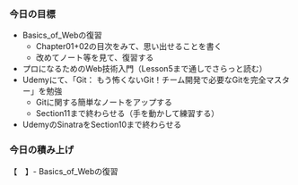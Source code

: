 ### 今日の目標
- Basics_of_Webの復習
    - Chapter01+02の目次をみて、思い出せることを書く
    - 改めてノート等を見て、復習する
- プロになるためのWeb技術入門（Lesson5まで通しでさらっと読む）
- Udemyにて、「Git： もう怖くないGit！チーム開発で必要なGitを完全マスター」を勉強
  - Gitに関する簡単なノートをアップする
  - Section11まで終わらせる（手を動かして練習する）
- UdemyのSinatraをSection10まで終わらせる

### 今日の積み上げ
【　】- Basics_of_Webの復習